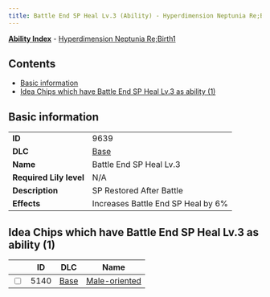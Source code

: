 ```yaml
---
title: Battle End SP Heal Lv.3 (Ability) - Hyperdimension Neptunia Re;Birth1
---
```


[**Ability Index**](/neptunia/rb1/ability/index.html) - [Hyperdimension Neptunia Re;Birth1](/neptunia/rb1)

## Contents

- [Basic information](#basic-information)
- [Idea Chips which have Battle End SP Heal Lv.3 as ability (1)](#idea-chips-which-have-battle-end-sp-heal-lv3-as-ability-1)

## Basic information

|   |   |
| -- | -- |
| **ID** | 9639
**DLC** | [Base](/neptunia/rb1/dlc/1-base.html)
**Name** | Battle End SP Heal Lv.3
**Required Lily level** | N/A
**Description** | SP Restored After Battle
**Effects** | Increases Battle End SP Heal by 6% |


## Idea Chips which have Battle End SP Heal Lv.3 as ability (1)

|    | ID | DLC | Name |
| -- | -- | --- | ---- |
| <input type="checkbox" id="rb1-item-1-5140" class="trackbox" /> | 5140 | [Base](/neptunia/rb1/dlc/1-base.html) | [Male-oriented](/neptunia/rb1/item/1-5140-male-oriented.html) |
